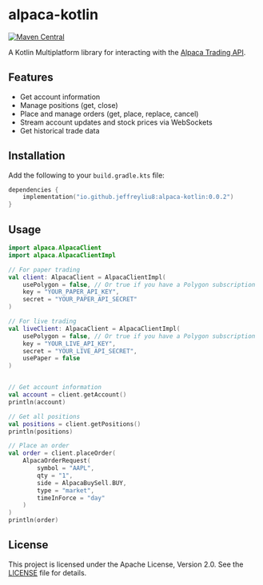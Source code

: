 # alpaca-kotlin

[![Maven Central](https://img.shields.io/maven-central/v/io.github.jeffreyliu8/alpaca-kotlin)](https://search.maven.org/artifact/io.github.jeffreyliu8/alpaca-kotlin)

A Kotlin Multiplatform library for interacting with the [Alpaca Trading API](https://alpaca.markets/docs/).

## Features

- Get account information
- Manage positions (get, close)
- Place and manage orders (get, place, replace, cancel)
- Stream account updates and stock prices via WebSockets
- Get historical trade data

## Installation

Add the following to your `build.gradle.kts` file:

```kotlin
dependencies {
    implementation("io.github.jeffreyliu8:alpaca-kotlin:0.0.2")
}
```

## Usage

```kotlin
import alpaca.AlpacaClient
import alpaca.AlpacaClientImpl

// For paper trading
val client: AlpacaClient = AlpacaClientImpl(
    usePolygon = false, // Or true if you have a Polygon subscription
    key = "YOUR_PAPER_API_KEY",
    secret = "YOUR_PAPER_API_SECRET"
)

// For live trading
val liveClient: AlpacaClient = AlpacaClientImpl(
    usePolygon = false, // Or true if you have a Polygon subscription
    key = "YOUR_LIVE_API_KEY",
    secret = "YOUR_LIVE_API_SECRET",
    usePaper = false
)


// Get account information
val account = client.getAccount()
println(account)

// Get all positions
val positions = client.getPositions()
println(positions)

// Place an order
val order = client.placeOrder(
    AlpacaOrderRequest(
        symbol = "AAPL",
        qty = "1",
        side = AlpacaBuySell.BUY,
        type = "market",
        timeInForce = "day"
    )
)
println(order)
```

## License

This project is licensed under the Apache License, Version 2.0. See the [LICENSE](LICENSE) file for details.